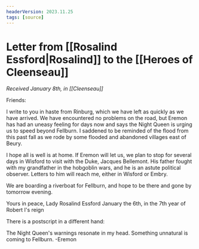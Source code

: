 ```yaml
---
headerVersion: 2023.11.25
tags: [source]
---
```

# Letter from [[Rosalind Essford|Rosalind]] to the [[Heroes of Cleenseau]]
_Received January 8th, in [[Cleenseau]]_

Friends:

I write to you in haste from Rinburg, which we have left as quickly as we have arrived. We have encountered no problems on the road, but Eremon has had an uneasy feeling for days now and says the Night Queen is urging us to speed beyond Fellburn. I saddened to be reminded of the flood from this past fall as we rode by some flooded and abandoned villages east of Beury.

I hope all is well is at home. If Eremon will let us, we plan to stop for several days in Wisford to visit with the Duke, Jacques Bellemont. His father fought with my grandfather in the hobgoblin wars, and he is an astute political observer. Letters to him will reach me, either in Wisford or Embry.

We are boarding a riverboat for Fellburn, and hope to be there and gone by tomorrow evening.

Yours in peace,
Lady Rosalind Essford
January the 6th, in the 7th year of Robert I's reign

There is a postscript in a different hand:

The Night Queen's warnings resonate in my head. Something unnatural is coming to Fellburn. 
-Eremon